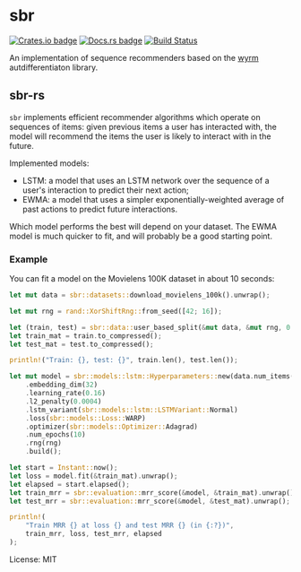 # sbr

[![Crates.io badge](https://img.shields.io/crates/v/sbr.svg)](https://crates.io/crates/sbr)
[![Docs.rs badge](https://docs.rs/sbr/badge.svg)](https://docs.rs/sbr/)
[![Build Status](https://travis-ci.org/maciejkula/sbr-rs.svg?branch=master)](https://travis-ci.org/maciejkula/sbr-rs)

An implementation of sequence recommenders based on the [wyrm](https://github.com/maciejkula/wyrm) autdifferentiaton library.

## sbr-rs

`sbr` implements efficient recommender algorithms which operate on
sequences of items: given previous items a user has interacted with,
the model will recommend the items the user is likely to interact with
in the future.

Implemented models:
- LSTM: a model that uses an LSTM network over the sequence of a user's interaction
        to predict their next action;
- EWMA: a model that uses a simpler exponentially-weighted average of past actions
        to predict future interactions.

Which model performs the best will depend on your dataset. The EWMA model is much
quicker to fit, and will probably be a good starting point.

### Example
You can fit a model on the Movielens 100K dataset in about 10 seconds:

```rust
let mut data = sbr::datasets::download_movielens_100k().unwrap();

let mut rng = rand::XorShiftRng::from_seed([42; 16]);

let (train, test) = sbr::data::user_based_split(&mut data, &mut rng, 0.2);
let train_mat = train.to_compressed();
let test_mat = test.to_compressed();

println!("Train: {}, test: {}", train.len(), test.len());

let mut model = sbr::models::lstm::Hyperparameters::new(data.num_items(), 32)
    .embedding_dim(32)
    .learning_rate(0.16)
    .l2_penalty(0.0004)
    .lstm_variant(sbr::models::lstm::LSTMVariant::Normal)
    .loss(sbr::models::Loss::WARP)
    .optimizer(sbr::models::Optimizer::Adagrad)
    .num_epochs(10)
    .rng(rng)
    .build();

let start = Instant::now();
let loss = model.fit(&train_mat).unwrap();
let elapsed = start.elapsed();
let train_mrr = sbr::evaluation::mrr_score(&model, &train_mat).unwrap();
let test_mrr = sbr::evaluation::mrr_score(&model, &test_mat).unwrap();

println!(
    "Train MRR {} at loss {} and test MRR {} (in {:?})",
    train_mrr, loss, test_mrr, elapsed
);
```

License: MIT
